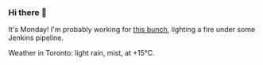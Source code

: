 ### Hi there :wave:

It's Monday! I'm probably working for [this bunch](https://github.com/kohofinancial), lighting a fire under some Jenkins pipeline.

Weather in Toronto: light rain, mist, at +15°C.
